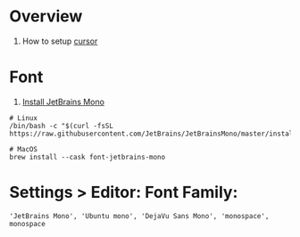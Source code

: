# Overview
1. How to setup [cursor](https://www.cursor.com/)


# Font
1. [Install JetBrains Mono](https://github.com/JetBrains/JetBrainsMono?tab=readme-ov-file#installation)
```
# Linux
/bin/bash -c "$(curl -fsSL https://raw.githubusercontent.com/JetBrains/JetBrainsMono/master/install_manual.sh)"

# MacOS
brew install --cask font-jetbrains-mono
```


# Settings > Editor: Font Family:
```
'JetBrains Mono', 'Ubuntu mono', 'DejaVu Sans Mono', 'monospace', monospace
```
